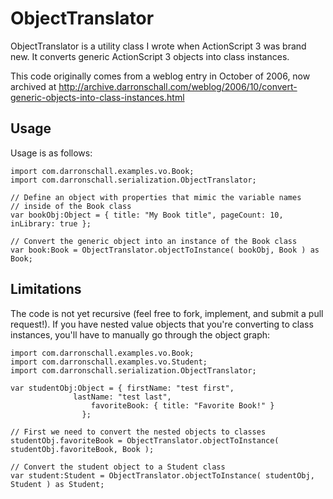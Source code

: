 ObjectTranslator
=============

ObjectTranslator is a utility class I wrote when ActionScript 3 was brand new.  It converts generic ActionScript 3 objects into class instances.

This code originally comes from a weblog entry in October of 2006, now archived at http://archive.darronschall.com/weblog/2006/10/convert-generic-objects-into-class-instances.html

Usage
-----

Usage is as follows:

    import com.darronschall.examples.vo.Book;
    import com.darronschall.serialization.ObjectTranslator;

    // Define an object with properties that mimic the variable names
    // inside of the Book class
    var bookObj:Object = { title: "My Book title", pageCount: 10, inLibrary: true };

    // Convert the generic object into an instance of the Book class
    var book:Book = ObjectTranslator.objectToInstance( bookObj, Book ) as Book;

Limitations
-----

The code is not yet recursive (feel free to fork, implement, and submit a pull request!).  If you have nested value objects that you're converting to class instances, you'll have to manually go through the object graph:

    import com.darronschall.examples.vo.Book;
    import com.darronschall.examples.vo.Student;
    import com.darronschall.serialization.ObjectTranslator;

    var studentObj:Object = { firstName: "test first",
  				  lastName: "test last",
					  favoriteBook: { title: "Favorite Book!" }
					};	
								
    // First we need to convert the nested objects to classes
    studentObj.favoriteBook = ObjectTranslator.objectToInstance( studentObj.favoriteBook, Book );
		
    // Convert the student object to a Student class
    var student:Student = ObjectTranslator.objectToInstance( studentObj, Student ) as Student;